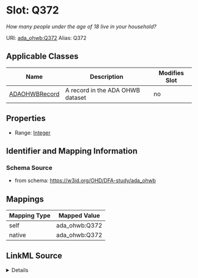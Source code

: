 

# Slot: Q372 


_How many people under the age of 18 live in your household?_





URI: [ada_ohwb:Q372](https://w3id.org/OHD/DFA-study/ada_ohwb/Q372)
Alias: Q372

<!-- no inheritance hierarchy -->





## Applicable Classes

| Name | Description | Modifies Slot |
| --- | --- | --- |
| [ADAOHWBRecord](ADAOHWBRecord.md) | A record in the ADA OHWB dataset |  no  |







## Properties

* Range: [Integer](Integer.md)





## Identifier and Mapping Information







### Schema Source


* from schema: https://w3id.org/OHD/DFA-study/ada_ohwb




## Mappings

| Mapping Type | Mapped Value |
| ---  | ---  |
| self | ada_ohwb:Q372 |
| native | ada_ohwb:Q372 |




## LinkML Source

<details>
```yaml
name: Q372
description: How many people under the age of 18 live in your household?
from_schema: https://w3id.org/OHD/DFA-study/ada_ohwb
rank: 1000
alias: Q372
domain_of:
- ADA_OHWBRecord
range: integer

```
</details>